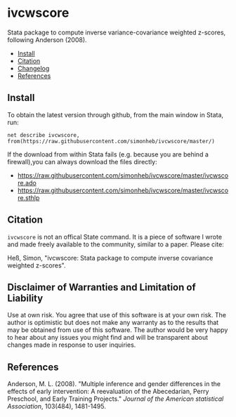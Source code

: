 # ivcwscore
Stata package to compute inverse variance-covariance weighted z-scores, following Anderson (2008).

 - [Install](#install) 
 - [Citation](#citation)
 - [Changelog](#changelog)
 - [References](#references)

## Install
To obtain the latest version through github, from the main window in Stata, run:
```
net describe ivcwscore, from(https://raw.githubusercontent.com/simonheb/ivcwscore/master/)
```
If the download from within Stata fails (e.g. because you are behind a firewall),you can always download the files directly: 
 - https://raw.githubusercontent.com/simonheb/ivcwscore/master/ivcwscore.ado
 - https://raw.githubusercontent.com/simonheb/ivcwscore/master/ivcwscore.sthlp

## Citation
`ivcwscore` is not an offical State command. It is a piece of software I wrote and made freely available to the community, similar to a paper. Please cite:

Heß, Simon, "ivcwscore: Stata package to compute inverse covariance weighted z-scores".

## Disclaimer of Warranties and Limitation of Liability
Use at own risk. You agree that use of this software is at your own risk. The author is optimistic but does not make any warranty as to the results that may be obtained from use of this software. The author would be very happy to hear about any issues you might find and will be transparent about changes made in response to user inquiries.

## References
Anderson, M. L. (2008). "Multiple inference and gender differences in the effects of early intervention: A reevaluation of the Abecedarian, Perry Preschool, and Early Training Projects." *Journal of the American statistical Association*, 103(484), 1481-1495.

